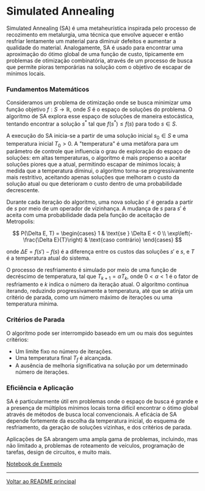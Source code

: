 # Simulated Annealing

Simulated Annealing (SA) é uma metaheurística inspirada pelo processo de recozimento em metalurgia, uma técnica que envolve aquecer e então resfriar lentamente um material para diminuir defeitos e aumentar a qualidade do material. Analogamente, SA é usado para encontrar uma aproximação do ótimo global de uma função de custo, tipicamente em problemas de otimização combinatória, através de um processo de busca que permite pioras temporárias na solução com o objetivo de escapar de mínimos locais.

### Fundamentos Matemáticos

Consideramos um problema de otimização onde se busca minimizar uma função objetivo $f: S \rightarrow \mathbb{R}$, onde $S$ é o espaço de soluções do problema. O algoritmo de SA explora esse espaço de soluções de maneira estocástica, tentando encontrar a solução $s^*$ tal que $f(s^*) \leq f(s)$ para todo $s \in S$.

A execução do SA inicia-se a partir de uma solução inicial $s_0 \in S$ e uma temperatura inicial $T_0 > 0$. A "temperatura" é uma metáfora para um parâmetro de controle que influencia o grau de exploração do espaço de soluções: em altas temperaturas, o algoritmo é mais propenso a aceitar soluções piores que a atual, permitindo escapar de mínimos locais; à medida que a temperatura diminui, o algoritmo torna-se progressivamente mais restritivo, aceitando apenas soluções que melhoram o custo da solução atual ou que deterioram o custo dentro de uma probabilidade decrescente.

Durante cada iteração do algoritmo, uma nova solução $s'$ é gerada a partir de $s$ por meio de um operador de vizinhança. A mudança de $s$ para $s'$ é aceita com uma probabilidade dada pela função de aceitação de Metropolis:

$$
P(\Delta E, T) = \begin{cases} 
1 & \text{se } \Delta E < 0 \\
\exp\left(-\frac{\Delta E}{T}\right) & \text{caso contrário}
\end{cases}
$$

onde $\Delta E = f(s') - f(s)$ é a diferença entre os custos das soluções $s'$ e $s$, e $T$ é a temperatura atual do sistema.

O processo de resfriamento é simulado por meio de uma função de decréscimo de temperatura, tal que $T_{k+1} = \alpha T_k$, onde $0 < \alpha < 1$ é o fator de resfriamento e $k$ indica o número da iteração atual. O algoritmo continua iterando, reduzindo progressivamente a temperatura, até que se atinja um critério de parada, como um número máximo de iterações ou uma temperatura mínima.

### Critérios de Parada

O algoritmo pode ser interrompido baseado em um ou mais dos seguintes critérios:
- Um limite fixo no número de iterações.
- Uma temperatura final $T_f$ é alcançada.
- A ausência de melhoria significativa na solução por um determinado número de iterações.

### Eficiência e Aplicação

SA é particularmente útil em problemas onde o espaço de busca é grande e a presença de múltiplos mínimos locais torna difícil encontrar o ótimo global através de métodos de busca local convencionais. A eficácia de SA depende fortemente da escolha da temperatura inicial, do esquema de resfriamento, da geração de soluções vizinhas, e dos critérios de parada.

Aplicações de SA abrangem uma ampla gama de problemas, incluindo, mas não limitado a, problemas de roteamento de veículos, programação de tarefas, design de circuitos, e muito mais.

[Notebook de Exemplo](./metaheuristics.ipynb)

---

[Voltar ao README principal](../../README.md)